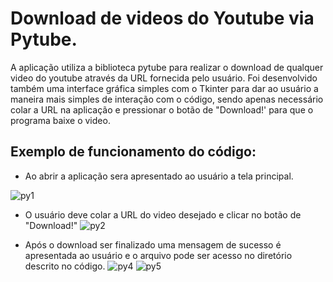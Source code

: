# Download de videos do Youtube via Pytube.
A aplicação utiliza a biblioteca pytube para realizar o download de qualquer video do youtube através da URL fornecida pelo usuário. 
Foi desenvolvido também uma interface gráfica simples com o Tkinter para dar ao usuário a maneira mais simples de interação com o código, sendo apenas necessário colar a URL na aplicação e pressionar o botão de "Download!' para que o programa baixe o video.

## Exemplo de funcionamento do código:
- Ao abrir a aplicação sera apresentado ao usuário a tela principal.

![py1](https://user-images.githubusercontent.com/40063504/78510932-2db2f700-776f-11ea-9261-1e491bcb53c8.PNG)

- O usuário deve colar a URL do video desejado e clicar no botão de "Download!"
![py2](https://user-images.githubusercontent.com/40063504/78510961-59ce7800-776f-11ea-809c-1658ab134933.PNG)

- Após o download ser finalizado uma mensagem de sucesso é apresentada ao usuário e o arquivo pode ser acesso no diretório descrito no código.
![py4](https://user-images.githubusercontent.com/40063504/78510994-8a161680-776f-11ea-9f6e-31cc37445cc8.PNG)
![py5](https://user-images.githubusercontent.com/40063504/78511000-90a48e00-776f-11ea-9335-80b90f6e77b0.PNG)
